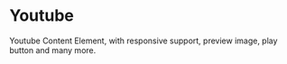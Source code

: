 # Youtube 

Youtube Content Element, with responsive support, preview image, play button and many more.